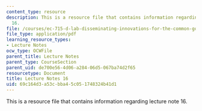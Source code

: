 ```yaml
---
content_type: resource
description: This is a resource file that contains information regarding lecture note
  16.
file: /courses/ec-715-d-lab-disseminating-innovations-for-the-common-good-spring-2007/69c164d3a53cbba45c051748324b41d1_MITEC_715S07_notes16.pdf
file_type: application/pdf
learning_resource_types:
- Lecture Notes
ocw_type: OCWFile
parent_title: Lecture Notes
parent_type: CourseSection
parent_uid: de700e56-4d06-a284-06d5-067ba74d2f65
resourcetype: Document
title: Lecture Notes 16
uid: 69c164d3-a53c-bba4-5c05-1748324b41d1
---
```

This is a resource file that contains information regarding lecture note 16.


